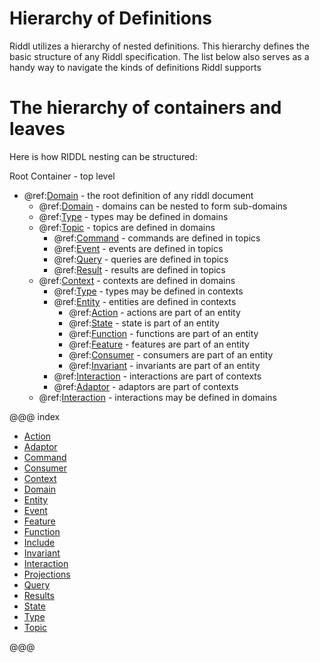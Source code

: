 # Hierarchy of Definitions

Riddl utilizes a hierarchy of nested definitions. This hierarchy defines the 
basic structure of any Riddl specification. The list below also serves as a
 handy way to navigate the kinds of definitions Riddl supports

# The hierarchy of containers and leaves
Here is how RIDDL nesting can be structured:

Root Container - top level

  * @ref:[Domain](domains.md) - the root definition of any riddl document
    * @ref:[Domain](domains.md) - domains can be nested to form sub-domains
    * @ref:[Type](types.md) - types may be defined in domains
    * @ref:[Topic](domain/topics.md) - topics are defined in domains
      * @ref:[Command](domain/topic/commands.md) - commands are defined in topics 
      * @ref:[Event](domain/topic/events.md) - events are defined in topics
      * @ref:[Query](domain/topic/queries.md) - queries are defined in topics
      * @ref:[Result](domain/topic/results.md) - results are defined in topics
    * @ref:[Context](domain/contexts.md) - contexts are defined in domains
      * @ref:[Type](types.md) - types may be defined in contexts
      * @ref:[Entity](domain/context/entities.md) - entities are defined in
       contexts
        * @ref:[Action](domain/context/entity/actions.md) - actions are part of an entity
        * @ref:[State](domain/context/entity/state.md) - state is part of an entity 
        * @ref:[Function](domain/context/entity/functions.md) - functions are part of an entity
        * @ref:[Feature](domain/context/entity/features.md) - features are part of an entity
        * @ref:[Consumer](domain/context/entity/consumers.md) - consumers are part of an entity
        * @ref:[Invariant](domain/context/entity/invariants.md) - invariants are part of an entity
      * @ref:[Interaction](interactions.md) - interactions are part of contexts
      * @ref:[Adaptor](domain/context/adaptors.md) - adaptors are part of contexts
    * @ref:[Interaction](interactions.md) - interactions may be defined in domains

@@@ index

* [Action](domain/context/entity/actions.md)
* [Adaptor](domain/context/adaptors.md)
* [Command](domain/topic/commands.md)
* [Consumer](domain/context/entity/consumers.md)
* [Context](domain/contexts.md)
* [Domain](domains.md) 
* [Entity](domain/context/entities.md)
* [Event](domain/topic/events.md)
* [Feature](domain/context/entity/features.md)
* [Function](domain/context/entity/functions.md)
* [Include](includes.md)
* [Invariant](domain/context/entity/invariants.md)
* [Interaction](interactions.md)
* [Projections](domain/context/projections.md)
* [Query](domain/topic/queries.md)
* [Results](domain/topic/results.md)
* [State](domain/context/entity/state.md)
* [Type](types.md) 
* [Topic](domain/topics.md)

@@@
